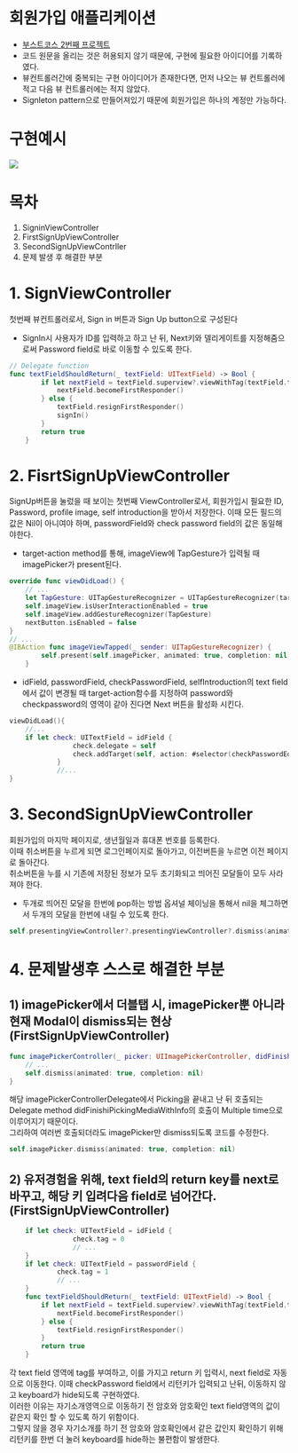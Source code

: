 # 회원가입 애플리케이션

- [부스트코스 2번째 프로젝트](https://www.boostcourse.org/mo326 "SignUpApplication")
- 코드 원문을 올리는 것은 허용되지 않기 때문에, 구현에 필요한 아이디어를 기록하였다.
- 뷰컨트롤러간에 중복되는 구현 아이디어가 존재한다면, 먼저 나오는 뷰 컨트롤러에 적고 다음 뷰 컨트롤러에는 적지 않았다.
- Signleton pattern으로 만들어져있기 때문에 회원가입은 하나의 계정만 가능하다.

# 구현예시

![](./pictures/simulator.gif)

# 목차

1. SigninViewController
2. FirstSignUpViewController
3. SecondSignUpViewContrller
4. 문제 발생 후 해결한 부분

# 1. SignViewController

첫번째 뷰컨트롤러로서, Sign in 버튼과 Sign Up button으로 구성된다

- SignIn시 사용자가 ID를 입력하고 하고 난 뒤, Next키와 델리게이트를 지정해줌으로써 Password field로 바로 이동할 수 있도록 한다.

```swift
// Delegate function
func textFieldShouldReturn(_ textField: UITextField) -> Bool {
        if let nextField = textField.superview?.viewWithTag(textField.tag + 1) as? UITextField {
            nextField.becomeFirstResponder()
        } else {
            textField.resignFirstResponder()
            signIn()
        }
        return true
    }
```

# 2. FisrtSignUpViewController

SignUp버튼을 눌렀을 때 보이는 첫번째 ViewController로서, 회원가입시 필요한 ID, Password, profile image, self introduction을 받아서 저장한다. 이때 모든 필드의 값은 Nil이 아니여야 하며, passwordField와 check password field의 값은 동일해야한다.

- target-action method를 통해, imageView에 TapGesture가 입력될 때 imagePicker가 present된다.

```swift
override func viewDidLoad() {
    // ...
    let TapGesture: UITapGestureRecognizer = UITapGestureRecognizer(target: self, action: #selector(imageViewTapped(_:)))
    self.imageView.isUserInteractionEnabled = true
    self.imageView.addGestureRecognizer(TapGesture)
    nextButton.isEnabled = false
}
// ...
@IBAction func imageViewTapped(_ sender: UITapGestureRecognizer) {
        self.present(self.imagePicker, animated: true, completion: nil)
    }
```

- idField, passwordField, checkPasswordField, selfIntroduction의 text field에서 값이 변경될 때 target-action함수를 지정하여 password와 checkpassword의 영역이 같아 진다면 Next 버튼을 활성화 시킨다.

```swift
viewDidLoad(){
    //...
    if let check: UITextField = idField {
                check.delegate = self
                check.addTarget(self, action: #selector(checkPasswordEqual), for: .editingChanged)
            }
            //...
}
```

# 3. SecondSignUpViewController

회원가입의 마지막 페이지로, 생년월일과 휴대폰 번호를 등록한다.  
이때 취소버튼을 누르게 되면 로그인페이지로 돌아가고, 이전버튼을 누르면 이전 페이지로 돌아간다.  
취소버튼을 누를 시 기존에 저장된 정보가 모두 초기화되고 띄어진 모달들이 모두 사라져야 한다.

- 두개로 띄어진 모달을 한번에 pop하는 방법
  옵셔널 체이닝을 통해서 nil을 체그하면서 두개의 모달을 한번에 내릴 수 있도록 한다.

```swift
self.presentingViewController?.presentingViewController?.dismiss(animated: true, completion: nil)
```

# 4. 문제발생후 스스로 해결한 부분

## 1) imagePicker에서 더블탭 시, imagePicker뿐 아니라 현재 Modal이 dismiss되는 현상(FirstSignUpViewController)

```swift
func imagePickerController(_ picker: UIImagePickerController, didFinishPickingMediaWithInfo info: [UIImagePickerController.InfoKey : Any]) {
    // ...
    self.dismiss(animated: true, completion: nil)
}
```

해당 imagePickerControllerDelegate에서 Picking을 끝내고 난 뒤 호출되는 Delegate method didFinishiPickingMediaWithInfo의 호출이 Multiple time으로 이루어지기 때문이다.  
그리하여 여러번 호출되더라도 imagePicker만 dismiss되도록 코드를 수정한다.

```swift
self.imagePicker.dismiss(animated: true, completion: nil)
```

## 2) 유저경험을 위해, text field의 return key를 next로 바꾸고, 해당 키 입려다음 field로 넘어간다.(FirstSignUpViewController)

```swift
    if let check: UITextField = idField {
                check.tag = 0
                // ...
    }
    if let check: UITextField = passwordField {
            check.tag = 1
            // ...
    }
    func textFieldShouldReturn(_ textField: UITextField) -> Bool {
        if let nextField = textField.superview?.viewWithTag(textField.tag + 1) as? UITextField {
            nextField.becomeFirstResponder()
        } else {
            textField.resignFirstResponder()
        }
        return true
    }
```

각 text field 영역에 tag를 부여하고, 이를 가지고 return 키 입력시, next field로 자동으로 이동한다. 이때 checkPassword field에서 리턴키가 입력되고 난뒤, 이동하지 않고 keyboard가 hide되도록 구현하였다.  
이러한 이유는 자기소개영역으로 이동하기 전 암호와 암호확인 text field영역의 값이 같은지 확인 할 수 있도록 하기 위함이다.  
그렇지 않을 경우 자기소개를 하기 전 암호와 암호확인에서 같은 값인지 확인하기 위해 리턴키를 한번 더 눌러 keyboard를 hide하는 불편함이 발생한다.
